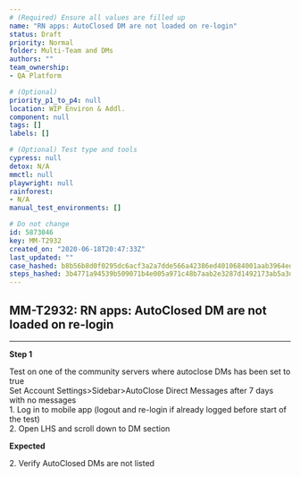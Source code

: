 ```yaml
---
# (Required) Ensure all values are filled up
name: "RN apps: AutoClosed DM are not loaded on re-login"
status: Draft
priority: Normal
folder: Multi-Team and DMs
authors: ""
team_ownership: 
- QA Platform

# (Optional)
priority_p1_to_p4: null
location: WIP Environ & Addl.
component: null
tags: []
labels: []

# (Optional) Test type and tools
cypress: null
detox: N/A
mmctl: null
playwright: null
rainforest: 
- N/A
manual_test_environments: []

# Do not change
id: 5873046
key: MM-T2932
created_on: "2020-06-18T20:47:33Z"
last_updated: ""
case_hashed: b8b56b8d0f0295dc6acf3a2a7dde566a42386ed4010684001aab3964ed7c3fcb5432674afff0584ecdc66a33a201afab
steps_hashed: 3b4771a94539b509071b4e005a971c48b7aab2e3287d1492173ab5a3d11606393ba8e75a1ea5402421450fb0d202e506
---
```


<!-- (Auto-generated) Based on frontmatter's "key" and "name" -->

## MM-T2932: RN apps: AutoClosed DM are not loaded on re-login

---

**Step 1**

Test on one of the community servers where autoclose DMs has been set to true\
Set Account Settings>Sidebar>AutoClose Direct Messages after 7 days with no messages\
1\. Log in to mobile app (logout and re-login if already logged before start of the test)\
2\. Open LHS and scroll down to DM section

**Expected**

2\. Verify AutoClosed DMs are not listed
